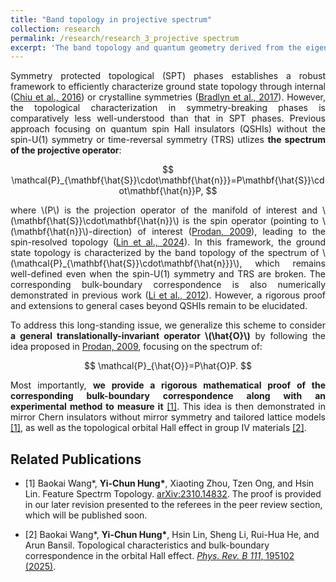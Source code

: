```yaml
---
title: "Band topology in projective spectrum"
collection: research
permalink: /research/research_3_projective spectrum
excerpt: 'The band topology and quantum geometry derived from the eigenstates of the projective spectrum are as important as those derived from the energy eigenstates.'
---
```

<p style="text-align: justify;">
Symmetry protected topological (SPT) phases establishes a robust framework to efficiently characterize ground state topology through internal (<a href="https://journals.aps.org/rmp/abstract/10.1103/RevModPhys.88.035005" target="_blank">Chiu et al., 2016</a>) or crystalline symmetries (<a href="https://www.nature.com/articles/nature23268" target="_blank">Bradlyn et al., 2017</a>). However, the topological characterization in symmetry-breaking phases is comparatively less well-understood than that in SPT phases. Previous approach focusing on quantum spin Hall insulators (QSHIs) without the spin-U(1) symmetry or time-reversal symmetry (TRS) utlizes <strong>the spectrum of the projective operator</strong>:
</p>
<div style="text-align: center;">
$$
\mathcal{P}_{\mathbf{\hat{S}}\cdot\mathbf{\hat{n}}}=P\mathbf{\hat{S}}\cdot\mathbf{\hat{n}}P,
$$
</div>
<p style="text-align: justify;">
where \(P\) is the projection operator of the manifold of interest and \(\mathbf{\hat{S}}\cdot\mathbf{\hat{n}}\) is the spin operator (pointing to \(\mathbf{\hat{n}}\)-direction) of interest (<a href="https://journals.aps.org/prb/abstract/10.1103/PhysRevB.80.125327" target="_blank">Prodan, 2009</a>), leading to the spin-resolved topology (<a href="https://www.nature.com/articles/s41467-024-44762-w" target="_blank">Lin et al., 2024</a>). In this framework, the ground state topology is characterized by the band topology of the spectrum of \(\mathcal{P}_{\mathbf{\hat{S}}\cdot\mathbf{\hat{n}}}\), which remains well-defined even when the spin-U(1) symmetry and TRS are broken. The corresponding bulk-boundary correspondence is also numerically demonstrated in previous work (<a href="https://journals.aps.org/prl/abstract/10.1103/PhysRevLett.108.196806" target="_blank">Li et al., 2012</a>). However, a rigorous proof and extensions to general cases beyond QSHIs remain to be elucidated.
</p>

<p style="text-align: justify;">
To address this long-standing issue, we generalize this scheme to consider <strong>a general translationally-invariant operator \(\hat{O}\)</strong> by following the idea proposed in <a href="https://journals.aps.org/prb/abstract/10.1103/PhysRevB.80.125327" target="_blank">Prodan, 2009</a>, focusing on the spectrum of:
</p>
<div style="text-align: center;">
$$
\mathcal{P}_{\hat{O}}=P\hat{O}P.
$$
</div>
<p style="text-align: justify;">
Most importantly, <strong>we provide a rigorous mathematical proof of the corresponding bulk-boundary correspondence along with an experimental method to measure it</strong> <a href="#1">[1]</a>. This idea is then demonstrated in mirror Chern insulators without mirror symmetry and tailored lattice models <a href="#1">[1]</a>, as well as the topological orbital Hall effect in group IV materials <a href="#2">[2]</a>.
</p>

## Related Publications
 - <a name="1">[1]</a> Baokai Wang*, __Yi-Chun Hung*__, Xiaoting Zhou, Tzen Ong, and Hsin Lin. Feature Spectrm Topology. [arXiv:2310.14832](https://lengentyh.github.io/YiChunHung_Physics//publication/2023-10-23-feature). The proof is provided in our later revision presented to the referees in the peer review section, which will be published soon.

 - <a name="2">[2]</a>  Baokai Wang*, __Yi-Chun Hung*__, Hsin Lin, Sheng Li, Rui-Hua He, and Arun Bansil. Topological characteristics and bulk-boundary correspondence in the orbital Hall effect. [_Phys. Rev. B 111_, 195102 (2025)](https://lengentyh.github.io/YiChunHung_Physics//publication/2025-05-01-OHE).